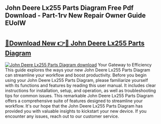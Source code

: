 ## John Deere Lx255 Parts Diagram Free Pdf Download - Part-1rv New Repair Owner Guide EUoIW

# <h2><a href="http://dfshop.blite.top/?on=John+Deere+Lx255+Parts+Diagram">🔗Download New 👉🔴 John Deere Lx255 Parts Diagram</a></h2>

[![John Deere Lx255 Parts Diagram download](https://i.imgur.com/lujVjoI.png)](http://dfshop.blite.top/?on=John+Deere+Lx255+Parts+Diagram)
Your Gateway to Efficiency This guide explores the ways your new John Deere Lx255 Parts Diagram can streamline your workflow and boost productivity. Before you begin using your John Deere Lx255 Parts Diagram, please familiarize yourself with its functions and features by reading this user manual. It includes clear instructions for installation, setup, and operation, as well as troubleshooting tips for common issues. This remarkable John Deere Lx255 Parts Diagram offers a comprehensive suite of features designed to streamline your workflow. It's our hope that the John Deere Lx255 Parts Diagram has provided you with valuable insights to kickstart your new device. If you encounter any issues, reach out to our customer service.

